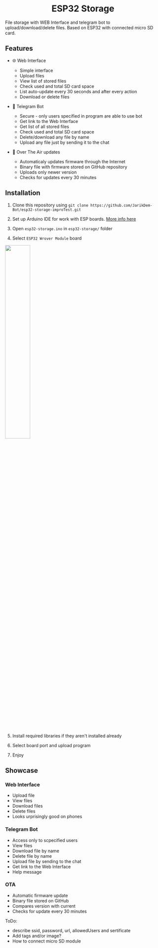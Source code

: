 <h1 align="center">ESP32 Storage</h1>

File storage with WEB Interface and telegram bot to upload/download/delete files. Based on ESP32 with connected micro SD card.

## Features

- 🌐 Web Interface
  - Simple interface
  - Upload files
  - View list of stored files
  - Check used and total SD card space
  - List auto-update every 30 seconds and after every action
  - Download or delete files

- 🤖 Telegram Bot
  - Secure - only users specified in program are able to use bot
  - Get link to the Web Interface
  - Get list of all stored files
  - Check used and total SD card space
  - Delete/download any file by name
  - Upload any file just by sending it to the chat

- 🛜 Over The Air updates
  - Automaticaly updates firmware through the Internet
  - Binary file with firmware stored on GitHub repository
  - Uploads only newer version
  - Checks for updates every 30 minutes

## Installation

1. Clone this repository using `git clone https://github.com/JarikDem-Bot/esp32-storage-improTest.git`

2. Set up Arduino IDE for work with ESP boards. [More info here](https://randomnerdtutorials.com/installing-the-esp32-board-in-arduino-ide-windows-instructions/)

3. Open `esp32-storage.ino` in `esp32-storage/` folder

4. Select `ESP32 Wrover Module` board
 <img src="https://github.com/JarikDem-Bot/esp32-storage-improTest/assets/73791422/2aaa9429-f0a9-4b6f-bb54-6d7ba475cd0a" width="40%">

5. Install required libraries if they aren't installed already

6. Select board port and upload program

7. Enjoy

## Showcase

### Web Interface

- Upload file
- View files
- Download files
- Delete files
- Looks urprisingly good on phones

### Telegram Bot

- Access only to scpecified users
- View files
- Download file by name
- Delete file by name
- Upload file by sending to the chat
- Get link to the Web Interface
- Help message

### OTA

- Automatic firmware update
- Binary file stored on GitHub
- Compares version with current
- Checks for update every 30 minutes

ToDo:
- describe ssid, password, url, allowedUsers and sertificate
- Add tags and/or image?
- How to connect micro SD module 
